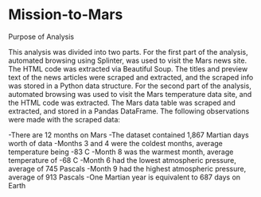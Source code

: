 # Mission-to-Mars
Purpose of Analysis

This analysis was divided into two parts. For the first part of the analysis, automated browsing using Splinter, was used to visit the Mars news site. The HTML code was extracted via Beautiful Soup. The titles and preview text of the news articles were scraped and extracted, and the scraped info was stored in a Python data structure. For the second part of the analysis, automated browsing was used to visit the Mars temperature data site, and the HTML code was extracted. The Mars data table was scraped and extracted, and stored in a Pandas DataFrame. The following observations were made with the scraped data:

-There are 12 months on Mars
-The dataset contained 1,867 Martian days worth of data
-Months 3 and 4 were the coldest months, average temperature being -83 C
-Month 8 was the warmest month, average temperature of -68 C
-Month 6 had the lowest atmospheric pressure, average of 745 Pascals
-Month 9 had the highest atmospheric pressure, average of 913 Pascals
-One Martian year is equivalent to 687 days on Earth

